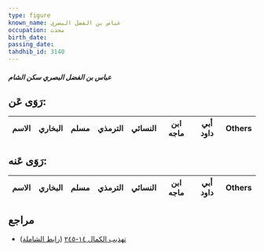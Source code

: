 ```yaml
---
type: figure
known_name: عباس بن الفضل البصري
occupation: محدث
birth_date:
passing_date:
tahdhib_id: 3140
---
```

##### عباس بن الفضل البصري سكن الشام

## رَوَى عَن:
| الاسم | البخاري | مسلم | الترمذي | النسائي | ابن ماجه | أبي داود | Others |
| ----- | ------- | ---- | ------- | ------- | -------- | -------- | ------ |
## رَوَى عَنه:
| الاسم | البخاري | مسلم | الترمذي | النسائي | ابن ماجه | أبي داود | Others |
| ----- | ------- | ---- | ------- | ------- | -------- | -------- | ------ |
## مراجع
- [تهذيب الكمال ١٤-٢٤٥](obsidian://open?vault=Tahdhib-al-Kamal&file=Figures/٣١٤٠-عباس%20بن%20الفضل%20البصري%20سكن%20الشام) ([رابط الشاملة](https://shamela.ws/book/3722/7173))